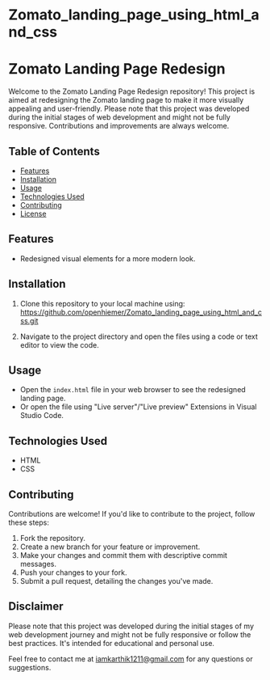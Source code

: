 # Zomato_landing_page_using_html_and_css
# Zomato Landing Page Redesign

Welcome to the Zomato Landing Page Redesign repository! This project is aimed at redesigning the Zomato landing page to make it more visually appealing and user-friendly. Please note that this project was developed during the initial stages of web development and might not be fully responsive. Contributions and improvements are always welcome.

## Table of Contents
- [Features](#features)
- [Installation](#installation)
- [Usage](#usage)
- [Technologies Used](#technologies-used)
- [Contributing](#contributing)
- [License](#license)


## Features
- Redesigned visual elements for a more modern look.



## Installation
1. Clone this repository to your local machine using:
    https://github.com/openhiemer/Zomato_landing_page_using_html_and_css.git

2. Navigate to the project directory and open the files using a code or text editor to view the code.

## Usage
- Open the `index.html` file in your web browser to see the redesigned landing page.
- Or open the file using "Live server"/"Live preview" Extensions in Visual Studio Code.

## Technologies Used
- HTML
- CSS

## Contributing
Contributions are welcome! If you'd like to contribute to the project, follow these steps:
1. Fork the repository.
2. Create a new branch for your feature or improvement.
3. Make your changes and commit them with descriptive commit messages.
4. Push your changes to your fork.
5. Submit a pull request, detailing the changes you've made.

## Disclaimer
Please note that this project was developed during the initial stages of my web development journey and might not be fully responsive or follow the best practices. It's intended for educational and personal use.

Feel free to contact me at iamkarthik1211@gmail.com for any questions or suggestions.

